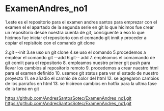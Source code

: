 # ExamenAndres_no1
1.este es el repositorio para el examen andres santos
para emprezar con el examen el el apartado de la segunda serie en git lo que hicimos fue crear un repositorio desde nuestra cuenta de git, consiguente a eso lo que hicimos fue iniciar el repositorio con el comando git innit y proceder a copiar el repisitoio con el comando git clone


2.git --init 
3.se uso un git clone
4.se uso el comando 
5.procedemos a emplear el comando git --add
6.git-- add
7. empleamos el comamando de git comiit para el repositorio
8. empleamos nuestro primer git push para llevar los cambios al repositorio remoto
9. procedemos a crear nuestro html para el examen definido
10. usamos git status para ver el estado de nuestro proyecto
11. se añadio el camnio de color del html
12. se agregaron cambios de los parrafos en html
13. se hicireon cambios en hotfix para la ultma fase de la tarea en git

https://github.com/AndresSantosSotec/ExamenAndres_no1.git
https://github.com/AndresSantosSotec/ExamenAndres_no1.git